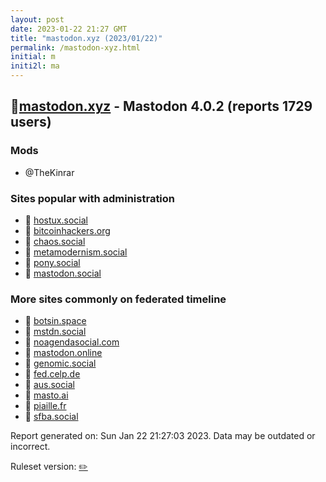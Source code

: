 ```yaml
---
layout: post
date: 2023-01-22 21:27 GMT
title: "mastodon.xyz (2023/01/22)"
permalink: /mastodon-xyz.html
initial: m
initi2l: ma
---
```


## 🐘[mastodon.xyz](https://mastodon.xyz) - Mastodon 4.0.2 (reports 1729 users)

### Mods
 * @TheKinrar

### Sites popular with administration

* 🐘 [hostux.social](/hostux-social.html)
* 🐘 [bitcoinhackers.org](/bitcoinhackers-org.html)
* 🐘 [chaos.social](/chaos-social.html)
* 🐘 [metamodernism.social](/metamodernism-social.html)
* 🐘 [pony.social](/pony-social.html)
* 🐘 [mastodon.social](/mastodon-social.html)

### More sites commonly on federated timeline

* 🐘 [botsin.space](/botsin-space.html)
* 🐘 [mstdn.social](/mstdn-social.html)
* 🐘 [noagendasocial.com](/noagendasocial-com.html)
* 🐘 [mastodon.online](/mastodon-online.html)
* 🐘 [genomic.social](/genomic-social.html)
* 🐘 [fed.celp.de](/fed-celp-de.html)
* 🐘 [aus.social](/aus-social.html)
* 🐘 [masto.ai](/masto-ai.html)
* 🐘 [piaille.fr](/piaille-fr.html)
* 🐘 [sfba.social](/sfba-social.html)

Report generated on: Sun Jan 22 21:27:03 2023. Data may be outdated or incorrect.

Ruleset version: [✏️](/version-pencil)

